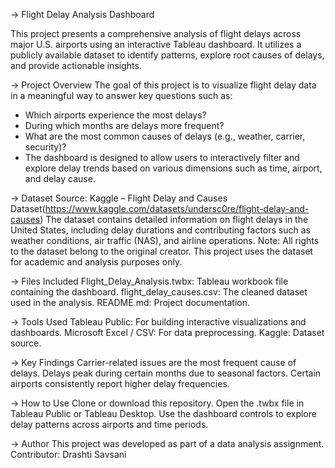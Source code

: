 -> Flight Delay Analysis Dashboard

This project presents a comprehensive analysis of flight delays across major U.S. airports using an interactive Tableau dashboard. It utilizes a publicly available dataset to identify patterns, explore root causes of delays, and provide actionable insights.

-> Project Overview
The goal of this project is to visualize flight delay data in a meaningful way to answer key questions such as:

- Which airports experience the most delays?
- During which months are delays more frequent?
- What are the most common causes of delays (e.g., weather, carrier, security)?
- The dashboard is designed to allow users to interactively filter and explore delay trends based on various dimensions such as time, airport, and delay cause.

-> Dataset
Source: Kaggle – Flight Delay and Causes Dataset(https://www.kaggle.com/datasets/undersc0re/flight-delay-and-causes)
The dataset contains detailed information on flight delays in the United States, including delay durations and contributing factors such as weather conditions, air traffic (NAS), and airline operations.
Note: All rights to the dataset belong to the original creator. This project uses the dataset for academic and analysis purposes only.

-> Files Included
Flight_Delay_Analysis.twbx: Tableau workbook file containing the dashboard.
flight_delay_causes.csv: The cleaned dataset used in the analysis.
README.md: Project documentation.

-> Tools Used
Tableau Public: For building interactive visualizations and dashboards.
Microsoft Excel / CSV: For data preprocessing.
Kaggle: Dataset source.

-> Key Findings
Carrier-related issues are the most frequent cause of delays.
Delays peak during certain months due to seasonal factors.
Certain airports consistently report higher delay frequencies.

-> How to Use
Clone or download this repository.
Open the .twbx file in Tableau Public or Tableau Desktop.
Use the dashboard controls to explore delay patterns across airports and time periods.

-> Author
This project was developed as part of a data analysis assignment.
Contributor: Drashti Savsani


